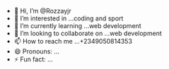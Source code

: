 - 👋 Hi, I’m @Rozzayjr
- 👀 I’m interested in ...coding and sport
- 🌱 I’m currently learning ...web development
- 💞️ I’m looking to collaborate on ...web development
- 📫 How to reach me ...+2349050814353
- 😄 Pronouns: ...
- ⚡ Fun fact: ...

<!---
Rozzayjr/Rozzayjr is a ✨ special ✨ repository because its `README.md` (this file) appears on your GitHub profile.
You can click the Preview link to take a look at your changes.
--->
